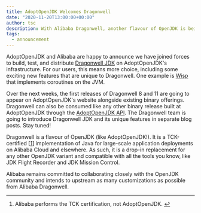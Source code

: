 ```yaml
---
title: AdoptOpenJDK Welcomes Dragonwell
date: "2020-11-20T13:00:00+00:00"
author: tsc
description: With Alibaba Dragonwell, another flavour of OpenJDK is being built at and distributed by AdoptOpenJDK. Dragonwell is a TCK-certified implementation of Java for large-scale application deployments on Alibaba Cloud and elsewhere.
tags:
  - announcement
---
```


AdoptOpenJDK and Alibaba are happy to announce we have joined forces to build, test, and distribute [Dragonwell JDK](http://dragonwell-jdk.io/) on AdoptOpenJDK's infrastructure. For our users, this means more choice, including some exciting new features that are unique to Dragonwell. One example is [Wisp](https://github.com/alibaba/dragonwell8/wiki/Wisp-Documentation) that implements coroutines on the JVM.

Over the next weeks, the first releases of Dragonwell 8 and 11 are going to appear on AdoptOpenJDK's website alongside existing binary offerings. Dragonwell can also be consumed like any other binary release built at AdoptOpenJDK through the [AdoptOpenJDK API](https://api.adoptopenjdk.net/). The Dragonwell team is going to introduce Dragonwell JDK and its unique features in separate blog posts. Stay tuned!

Dragonwell is a flavour of OpenJDK (like AdoptOpenJDK!). It is a TCK-certified [[1](#fn-tck)<a name="fn-tck-ret"></a>] implementation of Java for large-scale application deployments on Alibaba Cloud and elsewhere. As such, it is a drop-in replacement for any other OpenJDK variant and compatible with all the tools you know, like JDK Flight Recorder and JDK Mission Control.

Alibaba remains committed to collaborating closely with the OpenJDK community and intends to upstream as many customizations as possible from Alibaba Dragonwell.

---

1. Alibaba<a name="fn-tck"></a> performs the TCK certification, not AdoptOpenJDK. [↩︎](#fn-tck-ret "Go back to footnote 1 in the text")
